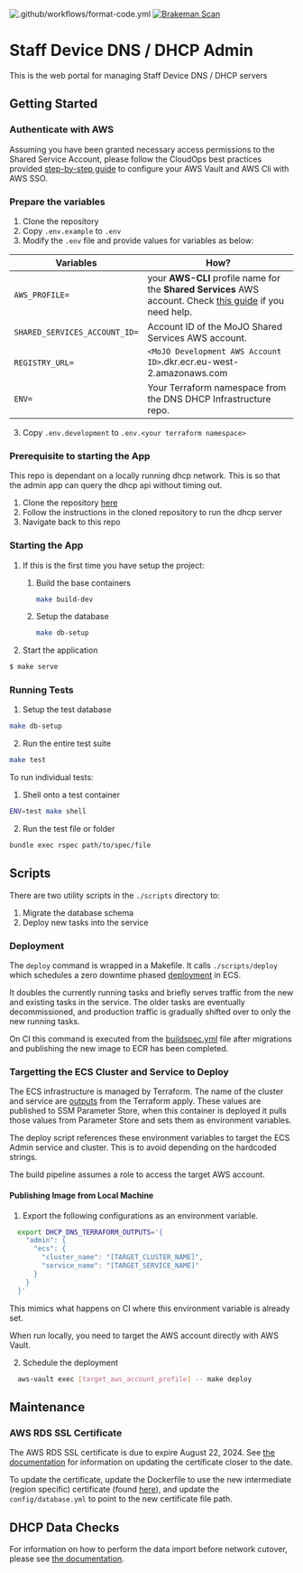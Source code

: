 ![.github/workflows/format-code.yml](https://github.com/ministryofjustice/staff-device-dns-dhcp-admin/workflows/.github/workflows/format-code.yml/badge.svg)
[![Brakeman Scan](https://github.com/ministryofjustice/staff-device-dns-dhcp-admin/actions/workflows/brakeman-analysis.yml/badge.svg)](https://github.com/ministryofjustice/staff-device-dns-dhcp-admin/actions/workflows/brakeman-analysis.yml)
# Staff Device DNS / DHCP Admin

This is the web portal for managing Staff Device DNS / DHCP servers

## Getting Started  

### Authenticate with AWS  

Assuming you have been granted necessary access permissions to the Shared Service Account, please follow the CloudOps best practices provided [step-by-step guide](https://ministryofjustice.github.io/cloud-operations/documentation/team-guide/best-practices/use-aws-sso.html#re-configure-aws-vault) to configure your AWS Vault and AWS Cli with AWS SSO.  

### Prepare the variables  

1. Clone the repository  
1. Copy `.env.example` to `.env`
1. Modify the `.env` file and provide values for variables as below:  

| Variables | How? |
| --- | --- |
| `AWS_PROFILE=` | your **AWS-CLI** profile name for the **Shared Services** AWS account. Check [this guide](https://ministryofjustice.github.io/cloud-operations/documentation/team-guide/best-practices/use-aws-sso.html#re-configure-aws-vault) if you need help. |
| `SHARED_SERVICES_ACCOUNT_ID=` | Account ID of the MoJO Shared Services AWS account.  |
| `REGISTRY_URL=` | `<MoJO Development AWS Account ID>`.dkr.ecr.eu-west-2.amazonaws.com |  
| `ENV=` | Your Terraform namespace from the DNS DHCP Infrastructure repo. |  

3. Copy `.env.development` to `.env.<your terraform namespace>`

### Prerequisite to starting the App

This repo is dependant on a locally running dhcp network. This is so that the admin app can query the dhcp api without timing out.
1. Clone the repository [here](https://github.com/ministryofjustice/staff-device-dhcp-server)
1. Follow the instructions in the cloned repository to run the dhcp server
1. Navigate back to this repo

### Starting the App

1. If this is the first time you have setup the project:

   1. Build the base containers

      ```sh
      make build-dev
      ```

   2. Setup the database

      ```sh
      make db-setup
      ```

1. Start the application

```sh
$ make serve
```

### Running Tests

1. Setup the test database

```sh
make db-setup
```

2. Run the entire test suite

```sh
make test
```

To run individual tests:

1. Shell onto a test container

```sh
ENV=test make shell
```

2. Run the test file or folder

```sh
bundle exec rspec path/to/spec/file
```

## Scripts

There are two utility scripts in the `./scripts` directory to:

1. Migrate the database schema
2. Deploy new tasks into the service

### Deployment

The `deploy` command is wrapped in a Makefile. It calls `./scripts/deploy` which schedules a zero downtime phased [deployment](https://docs.aws.amazon.com/AmazonECS/latest/developerguide/update-service.html) in ECS.

It doubles the currently running tasks and briefly serves traffic from the new and existing tasks in the service.
The older tasks are eventually decommissioned, and production traffic is gradually shifted over to only the new running tasks.

On CI this command is executed from the [buildspec.yml](./buildspec.yml) file after migrations and publishing the new image to ECR has been completed.

### Targetting the ECS Cluster and Service to Deploy

The ECS infrastructure is managed by Terraform. The name of the cluster and service are [outputs](https://www.terraform.io/docs/configuration/outputs.html) from the Terraform apply. These values are published to SSM Parameter Store, when this container is deployed it pulls those values from Parameter Store and sets them as environment variables.

The deploy script references these environment variables to target the ECS Admin service and cluster. This is to avoid depending on the hardcoded strings.

The build pipeline assumes a role to access the target AWS account.

#### Publishing Image from Local Machine

1. Export the following configurations as an environment variable.

```bash
  export DHCP_DNS_TERRAFORM_OUTPUTS='{
    "admin": {
      "ecs": {
        "cluster_name": "[TARGET_CLUSTER_NAME]",
        "service_name": "[TARGET_SERVICE_NAME]"
      }
    }
  }'
```

This mimics what happens on CI where this environment variable is already set.

When run locally, you need to target the AWS account directly with AWS Vault.

2. Schedule the deployment

```bash
  aws-vault exec [target_aws_account_profile] -- make deploy
```

## Maintenance

### AWS RDS SSL Certificate

The AWS RDS SSL certificate is due to expire August 22, 2024. See [the documentation](https://docs.aws.amazon.com/documentdb/latest/developerguide/ca_cert_rotation.html) for information on updating the certificate closer to the date.

To update the certificate, update the Dockerfile to use the new intermediate (region specific) certificate (found [here](https://docs.aws.amazon.com/AmazonRDS/latest/UserGuide/UsingWithRDS.SSL.html)), and update the `config/database.yml` to point to the new certificate file path.

## DHCP Data Checks

For information on how to perform the data import before network cutover, please see [the documentation](docs/cutover_data_checks.md).
